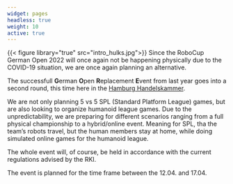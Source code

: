 ```yaml
---
widget: pages
headless: true
weight: 10
active: true
---
```

{{< figure library="true" src="intro_hulks.jpg">}}
Since the RoboCup German Open 2022 will once again not be happening physically due to the COVID-19 situation, we are once again planning an alternative.

The successfull **G**erman **O**pen **R**eplacement **E**vent from last year goes into a second round, this time here in the [Hamburg Handelskammer](https://www.hk24.de/en/servicemarken/event-management).

We are not only planning 5 vs 5 SPL (Standard Platform League) games, but are also looking to organize humanoid league games.
Due to the unpredictability, we are preparing for different scenarios ranging from a full physical championship to a hybrid/online event.
Meaning for SPL, tha the team’s robots travel, but the human members stay at home, while doing simulated online games for the humanoid league.

The whole event will, of course, be held in accordance with the current regulations advised by the RKI.

The event is planned for the time frame between the 12.04. and 17.04.
